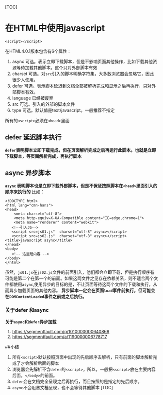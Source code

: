 [TOC]
# 在HTML中使用javascript
```
<script></script>
```
在HTML4.0.1版本包含有6个属性：
1. async 可选。表示立即下载脚本，但是不影响页面其他操作，比如下载其他资源等待加载其他脚本。这个只对外部脚本有效
2. charset 可选。对`src`引入的脚本明确字符集，大多数浏览器会忽略它，因此很少人使用。
3. defer 可选。表示脚本延迟到文档全部被解析完成和显示之后再执行，只对外部脚本有效。
4. language 已经被废弃
5. src 可选。引入的外部的脚本文件
6. type 可选。默认值是text/javascript。一般推荐不指定

所有的`<script>`必须在`<head>`里面


## defer 延迟脚本执行
**`defer`表明脚本立即下载完成，但在页面解析完成之后再运行此脚本。也就是立即下载脚本，等页面解析完成，再执行脚本**

## async 异步脚本
**`async` 表明脚本也是立即下载外部脚本，但是不保证按照脚本在`<head>`里面引入的顺序来执行的**
比如：
```
<!DOCTYPE html>
<html lang="cmn-hans">
<head>
    <meta charset="utf-8">
    <meta http-equiv=X-UA-Compatible content="IE=edge,chrome=1">
    <meta name="renderer" content="webkit">
   <!--引入JS-->
   <script src=js01.js"  charset="utf-8" async></script>
   <script src=js02.js"  charset="utf-8" async></script>
<title>javascript async</title>
</head>
<body>
   <!-- 这里是内容 -->
</body>
</html>
```
虽然，`js01.js`在`js02.js`文件的前面引入，他们都会立即下载，但是执行顺序有可能是第二个在第一个的前面。如果这两文件之见存在依赖关系，则不适合两个文件都使用`async`,使用异步的目标的是，不让页面等待这两个文件的下载和执行，从而异步加载页面的其他内容。
**异步脚本一定会在页面`load`事件前执行，但可能会在`DOMContentLoaded`事件之前或之后执行。**

### 关于defer 和async
**关于`async`和`defer`异步加载**
1. https://segmentfault.com/q/1010000000640869
2. https://segmentfault.com/a/1190000006778717

##小结
1. 所有`<script>`默认按照页面中出现的先后顺序去解析，只有前面的脚本解析完成了才会解析后面的脚本
2. 浏览器会先解析不含`defer`的`<script>`，所以，一般把`<script>`放在主要内容后面，`</body>`的前面。
3. `defer`会在文档完全呈现之后再执行，而且按照的是指定的先后顺序。
4. `async`不会阻塞文档呈现，也不会等待其他脚本
[TOC]
